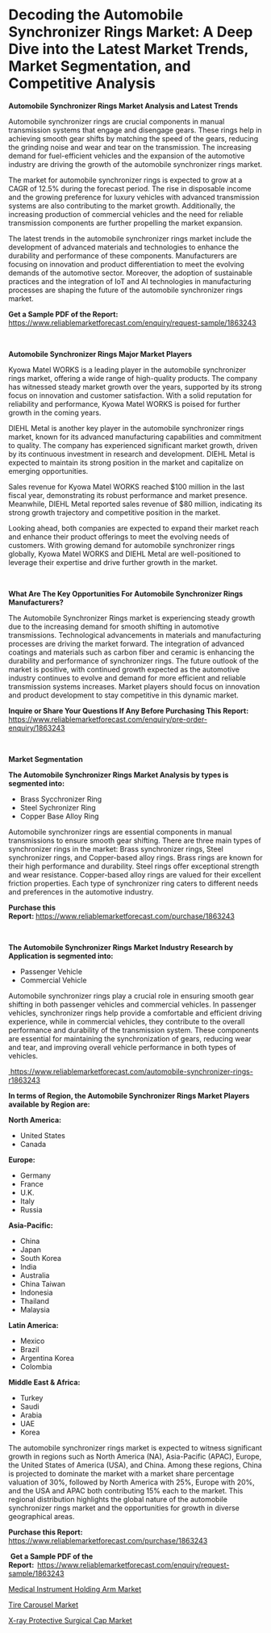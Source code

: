 <p><h1>Decoding the Automobile Synchronizer Rings Market: A Deep Dive into the Latest Market Trends, Market Segmentation, and Competitive Analysis</h1></p><p><strong>Automobile Synchronizer Rings Market Analysis and Latest Trends</strong></p>
<p><p>Automobile synchronizer rings are crucial components in manual transmission systems that engage and disengage gears. These rings help in achieving smooth gear shifts by matching the speed of the gears, reducing the grinding noise and wear and tear on the transmission. The increasing demand for fuel-efficient vehicles and the expansion of the automotive industry are driving the growth of the automobile synchronizer rings market.</p><p>The market for automobile synchronizer rings is expected to grow at a CAGR of 12.5% during the forecast period. The rise in disposable income and the growing preference for luxury vehicles with advanced transmission systems are also contributing to the market growth. Additionally, the increasing production of commercial vehicles and the need for reliable transmission components are further propelling the market expansion.</p><p>The latest trends in the automobile synchronizer rings market include the development of advanced materials and technologies to enhance the durability and performance of these components. Manufacturers are focusing on innovation and product differentiation to meet the evolving demands of the automotive sector. Moreover, the adoption of sustainable practices and the integration of IoT and AI technologies in manufacturing processes are shaping the future of the automobile synchronizer rings market.</p></p>
<p><strong>Get a Sample PDF of the Report:&nbsp;</strong> <a href="https://www.reliablemarketforecast.com/enquiry/request-sample/1863243">https://www.reliablemarketforecast.com/enquiry/request-sample/1863243</a></p>
<p>&nbsp;</p>
<p><strong>Automobile Synchronizer Rings Major Market Players</strong></p>
<p><p>Kyowa Matel WORKS is a leading player in the automobile synchronizer rings market, offering a wide range of high-quality products. The company has witnessed steady market growth over the years, supported by its strong focus on innovation and customer satisfaction. With a solid reputation for reliability and performance, Kyowa Matel WORKS is poised for further growth in the coming years.</p><p>DIEHL Metal is another key player in the automobile synchronizer rings market, known for its advanced manufacturing capabilities and commitment to quality. The company has experienced significant market growth, driven by its continuous investment in research and development. DIEHL Metal is expected to maintain its strong position in the market and capitalize on emerging opportunities.</p><p>Sales revenue for Kyowa Matel WORKS reached $100 million in the last fiscal year, demonstrating its robust performance and market presence. Meanwhile, DIEHL Metal reported sales revenue of $80 million, indicating its strong growth trajectory and competitive position in the market.</p><p>Looking ahead, both companies are expected to expand their market reach and enhance their product offerings to meet the evolving needs of customers. With growing demand for automobile synchronizer rings globally, Kyowa Matel WORKS and DIEHL Metal are well-positioned to leverage their expertise and drive further growth in the market.</p></p>
<p>&nbsp;</p>
<p><strong>What Are The Key Opportunities For Automobile Synchronizer Rings Manufacturers?</strong></p>
<p><p>The Automobile Synchronizer Rings market is experiencing steady growth due to the increasing demand for smooth shifting in automotive transmissions. Technological advancements in materials and manufacturing processes are driving the market forward. The integration of advanced coatings and materials such as carbon fiber and ceramic is enhancing the durability and performance of synchronizer rings. The future outlook of the market is positive, with continued growth expected as the automotive industry continues to evolve and demand for more efficient and reliable transmission systems increases. Market players should focus on innovation and product development to stay competitive in this dynamic market.</p></p>
<p><strong>Inquire or Share Your Questions If Any Before Purchasing This Report:</strong> <a href="https://www.reliablemarketforecast.com/enquiry/pre-order-enquiry/1863243">https://www.reliablemarketforecast.com/enquiry/pre-order-enquiry/1863243</a></p>
<p>&nbsp;</p>
<p><strong>Market Segmentation</strong></p>
<p><strong>The Automobile Synchronizer Rings Market Analysis by types is segmented into:</strong></p>
<p><ul><li>Brass Sycchronizer Ring</li><li>Steel Sychronizer Ring</li><li>Copper Base Alloy Ring</li></ul></p>
<p><p>Automobile synchronizer rings are essential components in manual transmissions to ensure smooth gear shifting. There are three main types of synchronizer rings in the market: Brass synchronizer rings, Steel synchronizer rings, and Copper-based alloy rings. Brass rings are known for their high performance and durability. Steel rings offer exceptional strength and wear resistance. Copper-based alloy rings are valued for their excellent friction properties. Each type of synchronizer ring caters to different needs and preferences in the automotive industry.</p></p>
<p><strong>Purchase this Report:&nbsp;</strong><a href="https://www.reliablemarketforecast.com/purchase/1863243">https://www.reliablemarketforecast.com/purchase/1863243</a></p>
<p>&nbsp;</p>
<p><strong>The Automobile Synchronizer Rings Market Industry Research by Application is segmented into:</strong></p>
<p><ul><li>Passenger Vehicle</li><li>Commercial Vehicle</li></ul></p>
<p><p>Automobile synchronizer rings play a crucial role in ensuring smooth gear shifting in both passenger vehicles and commercial vehicles. In passenger vehicles, synchronizer rings help provide a comfortable and efficient driving experience, while in commercial vehicles, they contribute to the overall performance and durability of the transmission system. These components are essential for maintaining the synchronization of gears, reducing wear and tear, and improving overall vehicle performance in both types of vehicles.</p></p>
<p><a href="https://www.reliablemarketforecast.com/automobile-synchronizer-rings-r1863243">&nbsp;https://www.reliablemarketforecast.com/automobile-synchronizer-rings-r1863243</a></p>
<p><strong>In terms of Region, the Automobile Synchronizer Rings Market Players available by Region are:</strong></p>
<p>
    <p> <strong> North America: </strong>
        <ul>
            <li>United States</li>
            <li>Canada</li>
        </ul>
        </p> 
    <p> <strong> Europe: </strong>
        <ul>
            <li>Germany</li>
            <li>France</li>
            <li>U.K.</li>
            <li>Italy</li>
            <li>Russia</li>
        </ul>
        </p> 
    <p> <strong> Asia-Pacific: </strong>
        <ul>
            <li>China</li>
            <li>Japan</li>
            <li>South Korea</li>
            <li>India</li>
            <li>Australia</li>
            <li>China Taiwan</li>
            <li>Indonesia</li>
            <li>Thailand</li>
            <li>Malaysia</li>
        </ul>
        </p> 
    <p> <strong> Latin America: </strong>
        <ul>
            <li>Mexico</li>
            <li>Brazil</li>
            <li>Argentina Korea</li>
            <li>Colombia</li>
        </ul>
        </p> 
    <p> <strong> Middle East & Africa: </strong>
        <ul>
            <li>Turkey</li>
            <li>Saudi</li>
            <li>Arabia</li>
            <li>UAE</li>
            <li>Korea</li>
        </ul>
    </p>
    </p>
<p><p>The automobile synchronizer rings market is expected to witness significant growth in regions such as North America (NA), Asia-Pacific (APAC), Europe, the United States of America (USA), and China. Among these regions, China is projected to dominate the market with a market share percentage valuation of 30%, followed by North America with 25%, Europe with 20%, and the USA and APAC both contributing 15% each to the market. This regional distribution highlights the global nature of the automobile synchronizer rings market and the opportunities for growth in diverse geographical areas.</p></p>
<p><strong>Purchase this Report: </strong><a href="https://www.reliablemarketforecast.com/purchase/1863243">https://www.reliablemarketforecast.com/purchase/1863243</a></p>
<p>&nbsp;<strong>Get a Sample PDF of the Report:&nbsp;&nbsp;</strong><a href="https://www.reliablemarketforecast.com/enquiry/request-sample/1863243">https://www.reliablemarketforecast.com/enquiry/request-sample/1863243</a></p>
<p><strong></strong></p>
<p><p><a href="https://medium.com/@clairhane_9803/market-forecast-global-medical-instrument-holding-arm-trends-and-impact-analysis-2024-2031-by-f26198833e7b">Medical Instrument Holding Arm Market</a></p><p><a href="https://github.com/dylanObrien626/Market-Research-Report-List-1/blob/main/tire-carousel-market.md">Tire Carousel Market</a></p><p><a href="https://medium.com/@samirmayert184/x-ray-protective-surgical-cap-industry-analysis-report-its-market-size-growing-with-a-cagr-of-4-f1e516e7ce82">X-ray Protective Surgical Cap Market</a></p></p>